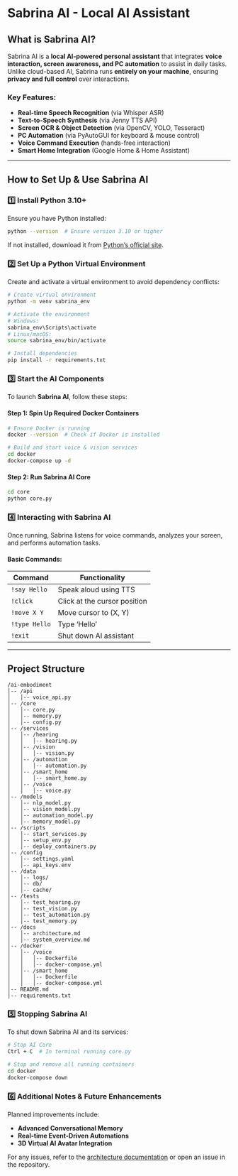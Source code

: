 # Sabrina AI - Local AI Assistant

## **What is Sabrina AI?**
Sabrina AI is a **local AI-powered personal assistant** that integrates **voice interaction, screen awareness, and PC automation** to assist in daily tasks. Unlike cloud-based AI, Sabrina runs **entirely on your machine**, ensuring **privacy and full control** over interactions.

### **Key Features:**
- **Real-time Speech Recognition** (via Whisper ASR)
- **Text-to-Speech Synthesis** (via Jenny TTS API)
- **Screen OCR & Object Detection** (via OpenCV, YOLO, Tesseract)
- **PC Automation** (via PyAutoGUI for keyboard & mouse control)
- **Voice Command Execution** (hands-free interaction)
- **Smart Home Integration** (Google Home & Home Assistant)

---

## **How to Set Up & Use Sabrina AI**

### **1️⃣ Install Python 3.10+**
Ensure you have Python installed:
```bash
python --version  # Ensure version 3.10 or higher
```
If not installed, download it from [Python’s official site](https://www.python.org/downloads/).

### **2️⃣ Set Up a Python Virtual Environment**
Create and activate a virtual environment to avoid dependency conflicts:
```bash
# Create virtual environment
python -m venv sabrina_env

# Activate the environment
# Windows:
sabrina_env\Scripts\activate
# Linux/macOS:
source sabrina_env/bin/activate

# Install dependencies
pip install -r requirements.txt
```

### **3️⃣ Start the AI Components**
To launch **Sabrina AI**, follow these steps:

#### **Step 1: Spin Up Required Docker Containers**
```bash
# Ensure Docker is running
docker --version  # Check if Docker is installed

# Build and start voice & vision services
cd docker
docker-compose up -d
```

#### **Step 2: Run Sabrina AI Core**
```bash
cd core
python core.py
```

### **4️⃣ Interacting with Sabrina AI**
Once running, Sabrina listens for voice commands, analyzes your screen, and performs automation tasks.

#### **Basic Commands:**
| Command        | Functionality |
|---------------|--------------|
| `!say Hello`  | Speak aloud using TTS |
| `!click`      | Click at the cursor position |
| `!move X Y`   | Move cursor to (X, Y) |
| `!type Hello` | Type ‘Hello’ |
| `!exit`       | Shut down AI assistant |

---

## **Project Structure**
```
/ai-embodiment
│-- /api
│   │-- voice_api.py
│-- /core
│   │-- core.py
│   │-- memory.py
│   │-- config.py
│-- /services
│   │-- /hearing
│   │   │-- hearing.py
│   │-- /vision
│   │   │-- vision.py
│   │-- /automation
│   │   │-- automation.py
│   │-- /smart_home
│   │   │-- smart_home.py
│   │-- /voice
│   │   │-- voice.py
│-- /models
│   │-- nlp_model.py
│   │-- vision_model.py
│   │-- automation_model.py
│   │-- memory_model.py
│-- /scripts
│   │-- start_services.py
│   │-- setup_env.py
│   │-- deploy_containers.py
│-- /config
│   │-- settings.yaml
│   │-- api_keys.env
│-- /data
│   │-- logs/
│   │-- db/
│   │-- cache/
│-- /tests
│   │-- test_hearing.py
│   │-- test_vision.py
│   │-- test_automation.py
│   │-- test_memory.py
│-- /docs
│   │-- architecture.md
│   │-- system_overview.md
│-- /docker
│   │-- /voice
│   │   │-- Dockerfile
│   │   │-- docker-compose.yml
│   │-- /smart_home
│   │   │-- Dockerfile
│   │   │-- docker-compose.yml
│-- README.md
│-- requirements.txt
```

### **5️⃣ Stopping Sabrina AI**
To shut down Sabrina AI and its services:
```bash
# Stop AI Core
Ctrl + C  # In terminal running core.py

# Stop and remove all running containers
cd docker
docker-compose down
```

### **6️⃣ Additional Notes & Future Enhancements**
Planned improvements include:
- **Advanced Conversational Memory**
- **Real-time Event-Driven Automations**
- **3D Virtual AI Avatar Integration**

For any issues, refer to the [architecture documentation](docs/architecture.md) or open an issue in the repository.
